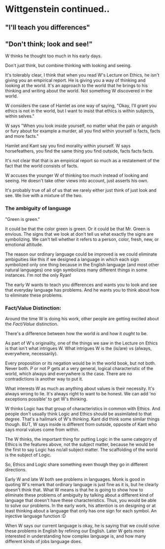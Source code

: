 # Wittgenstein continued..

## "I'll teach you differences"

## "Don't think; look and see!"

W thinks he thought too much in his early days.

Don't just think, but combine thinking with looking and seeing.

It's tolerably clear, I think that when you read W's Lecture on Ethics, he isn't giving you an empirical report.  He is giving you a way of thinking and looking at the world.  It's an approach to the world that he brings to his thinking and writing about the world.  Not something W discovered in the world.

W considers the case of Hamlet as one way of saying, "Okay, I'll grant you ethics is not in the world, but I want to insist that ethics is within subjects, within selves."  

W says "When you look inside yourself, no matter what the pain or anguish or fury about for example a murder, all you find within yourself is facts, facts and more facts."

Hamlet and Kant say you find morality within yourself.  W says horsefeathers, you find the same thing you find outside, facts facts facts.

It's not clear that that is an empirical report so much as a restatement of the fact that the world consists of facts.  

W accuses the younger W of thinking too much instead of looking and seeing.  He doesn't take other views into account, just asserts his own. 

It's probably true of all of us that we rarely either just think of just look and see.  We live with a mixture of the two.  

### The ambiguity of language
"Green is green."

It could be that the color green is green.  Or it could be that Mr. Green is envious.  The signs that we look at don't tell us what exactly the signs are symbolizing.  We can't tell whether it refers to a person, color, fresh, new, or emotional attitude.

The reason our ordinary language could be improved is we could eliminate ambiguities like this if we designed a language in which each sign symbolized only one thing because in the English language (and most other natural languages) one sign symbolizes many different things in some instances.  I'm not the only Ryan! 

The early W wants to teach you differences and wants you to look and see that everyday language has problems.  And he wants you to think about how to eliminate these problems.  

### Fact/Value Distinction:
Around the time W is doing his work, other people are getting excited about the *Fact/Value* distinction. 

There's a difference between how the world _is_ and how it _ought_ to be.

As part of W's originality, one of the things we saw in the Lecture on Ethics is that isn't what intrigues W.  What intrigues W is the (is/are) vs (always, everywhere, necessarily).

Every proposition or its negation would be in the world book, but not both.  Never both.  P or not P gets at a very general, logical characteristic of the world, which always and everywhere is the case.  There are no contradictions is another way to put it.  

What interests W as much as anything about values is their necessity.  It's always wrong to lie.  It's always right to want to be honest.  We can add 'no exceptions possible' to get W's thinking.

W thinks Logic has that group of characteristics in common with Ethics.  And people don't usually think Logic and Ethics should be assimilated to that degree.  That's a hallmark of W's thinking.  Kant did think some similar things though.  BUT, W says inside is different from outside, opposite of Kant who says moral values come from within. 


The W thinks, the important thing for putting Logic in the same category of Ethics is the features above, not the subject matter, because he would be the first to say Logic has no/all subject matter.  The scaffolding of the world is the subject of Logic.  

So, Ethics and Logic share something even though they go in different directions.

Early W and late W both see problems in languages.  Monk is good in quoting W's remark that ordinary language is just fine as it is, but he clearly doesn't think that.  What W means is that he is going to show how to eliminate these problems of ambiguity by talking about a different kind of language that doesn't have these characteristics.  Thus, you would be able to solve our problems.  In the early work, his attention is on designing or at least thinking about a language that only has one sign for each symbol.  An injective language function :D  

When W says our current language is okay, he is saying that we could solve these problems in English by refining our English.  Later W gets more interested in understanding how complex language is, and how many different kinds of jobs language does.


